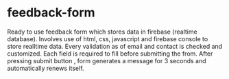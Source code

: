 # feedback-form
Ready to use feedback form which stores data in firebase (realtime database).
Involves use of html, css, javascript and firebase console to store realltime data.
Every validation as of email and contact is checked and customized.
Each field is required to fill before submitting the from.
After pressing submit button , form generates a message for 3 seconds and automatically renews itself.
